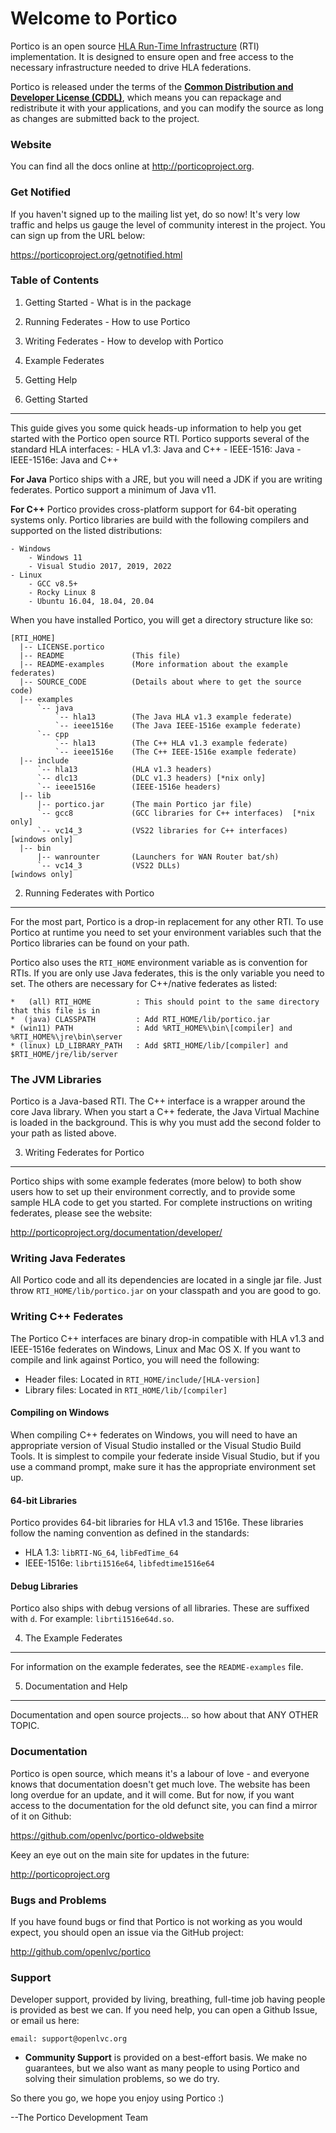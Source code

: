 Welcome to Portico
===================
Portico is an open source [HLA Run-Time Infrastructure](https://en.wikipedia.org/wiki/High-level_architecture)
(RTI) implementation. It is designed to ensure open and free access to the necessary infrastructure
needed to drive HLA federations.

Portico is released under the terms of the
**[Common Distribution and Developer License (CDDL)](https://opensource.org/licenses/CDDL-1.0)**,
which means you can repackage and redistribute it with your applications, and you can modify
the source as long as changes are submitted back to the project.

### Website
You can find all the docs online at <http://porticoproject.org>.

### Get Notified
If you haven't signed up to the mailing list yet, do so now! It's very low traffic and helps us
gauge the level of community interest in the project. You can sign up from the URL below:

<https://porticoproject.org/getnotified.html>

### Table of Contents
  1. Getting Started - What is in the package
  2. Running Federates - How to use Portico
  3. Writing Federates - How to develop with Portico
  4. Example Federates
  5. Getting Help


1. Getting Started
-------------------
  This guide gives you some quick heads-up information to help you get started with
  the Portico open source RTI. Portico supports several of the standard HLA interfaces:
    - HLA v1.3:   Java and C++
    - IEEE-1516:  Java
    - IEEE-1516e: Java and C++

  **For Java**
  Portico ships with a JRE, but you will need a JDK if you are writing federates.
  Portico support a minimum of Java v11.

  **For C++**
  Portico provides cross-platform support for 64-bit operating systems only.
  Portico libraries are build with the following compilers and supported on
  the listed distributions:

    - Windows
        - Windows 11
        - Visual Studio 2017, 2019, 2022
    - Linux
        - GCC v8.5+
        - Rocky Linux 8
        - Ubuntu 16.04, 18.04, 20.04

  When you have installed Portico, you will get a directory structure like so:

  ```
  [RTI_HOME]
    |-- LICENSE.portico
    |-- README               (This file)
    |-- README-examples      (More information about the example federates)
    |-- SOURCE_CODE          (Details about where to get the source code)
    |-- examples
        `-- java
            `-- hla13        (The Java HLA v1.3 example federate)
            `-- ieee1516e    (The Java IEEE-1516e example federate)
        `-- cpp
            `-- hla13        (The C++ HLA v1.3 example federate)
            `-- ieee1516e    (The C++ IEEE-1516e example federate)
    |-- include
        `-- hla13            (HLA v1.3 headers)
        `-- dlc13            (DLC v1.3 headers) [*nix only]
        `-- ieee1516e        (IEEE-1516e headers)
    |-- lib
        |-- portico.jar      (The main Portico jar file)
        `-- gcc8             (GCC libraries for C++ interfaces)  [*nix only]
        `-- vc14_3           (VS22 libraries for C++ interfaces) [windows only]
    |-- bin
        |-- wanrounter       (Launchers for WAN Router bat/sh)
        `-- vc14_3           (VS22 DLLs)                         [windows only]
  ```

2. Running Federates with Portico
----------------------------------
  For the most part, Portico is a drop-in replacement for any other RTI. To use Portico at
  runtime you need to set your environment variables such that the Portico libraries can be
  found on your path.

  Portico also uses the `RTI_HOME` environment variable as is convention for RTIs. If you are
  only use Java federates, this is the only variable you need to set. The others are necessary
  for C++/native federates as listed:

  ```
  *   (all) RTI_HOME          : This should point to the same directory that this file is in
  *  (java) CLASSPATH         : Add RTI_HOME/lib/portico.jar
  * (win11) PATH              : Add %RTI_HOME%\bin\[compiler] and %RTI_HOME%\jre\bin\server
  * (linux) LD_LIBRARY_PATH   : Add $RTI_HOME/lib/[compiler] and $RTI_HOME/jre/lib/server
  ```

### The JVM Libraries
  Portico is a Java-based RTI. The C++ interface is a wrapper around the core Java library.
  When you start a C++ federate, the Java Virtual Machine is loaded in the background.
  This is why you must add the second folder to your path as listed above.


3. Writing Federates for Portico
---------------------------------
  Portico ships with some example federates (more below) to both show users how to set up
  their environment correctly, and to provide some sample HLA code to get you started.
  For complete instructions on writing federates, please see the website:

  <http://porticoproject.org/documentation/developer/>


### Writing Java Federates
  All Portico code and all its dependencies are located in a single jar file. Just throw
  `RTI_HOME/lib/portico.jar` on your classpath and you are good to go.

### Writing C++ Federates
  The Portico C++ interfaces are binary drop-in compatible with HLA v1.3 and IEEE-1516e
  federates on Windows, Linux and Mac OS X. If you want to compile and link against Portico,
  you will need the following:

  - Header files: Located in `RTI_HOME/include/[HLA-version]`
  - Library files: Located in `RTI_HOME/lib/[compiler]`

#### Compiling on Windows
  When compiling C++ federates on Windows, you will need to have an appropriate version of
  Visual Studio installed or the Visual Studio Build Tools. It is simplest to compile your
  federate inside Visual Studio, but if you use a command prompt, make sure it has the 
  appropriate environment set up.

#### 64-bit Libraries
  Portico provides 64-bit libraries for HLA v1.3 and 1516e. These libraries follow the
  naming convention as defined in the standards:

  - HLA 1.3: `libRTI-NG_64`, `libFedTime_64`
  - IEEE-1516e: `librti1516e64`, `libfedtime1516e64`

#### Debug Libraries
  Portico also ships with debug versions of all libraries. These are suffixed with `d`.
  For example: `librti1516e64d.so`.


4. The Example Federates
-------------------------
  For information on the example federates, see the `README-examples` file.


5. Documentation and Help
-------------------------
  Documentation and open source projects... so how about that ANY OTHER TOPIC.

### Documentation
  Portico is open source, which means it's a labour of love - and everyone knows that
  documentation doesn't get much love. The website has been long overdue for an update,
  and it will come. But for now, if you want access to the documentation for the old
  defunct site, you can find a mirror of it on Github:

  <https://github.com/openlvc/portico-oldwebsite>

  Keey an eye out on the main site for updates in the future:

  <http://porticoproject.org>

### Bugs and Problems
  If you have found bugs or find that Portico is not working as you would expect, you
  should open an issue via the GitHub project:

  <http://github.com/openlvc/portico>

### Support
  Developer support, provided by living, breathing, full-time job having people is provided
  as best we can. If you need help, you can open a Github Issue, or email us here:

  `email: support@openlvc.org`

  - **Community Support** is provided on a best-effort basis. We make no guarantees, but we also
  want as many people to using Portico and solving their simulation problems, so we do try.

So there you go, we hope you enjoy using Portico :)

--The Portico Development Team
